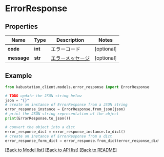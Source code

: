 # ErrorResponse


## Properties

Name | Type | Description | Notes
------------ | ------------- | ------------- | -------------
**code** | **int** | エラーコード | [optional] 
**message** | **str** | [エラーメッセージ](../ptal/error.html#message) | [optional] 

## Example

```python
from kabustation_client.models.error_response import ErrorResponse

# TODO update the JSON string below
json = "{}"
# create an instance of ErrorResponse from a JSON string
error_response_instance = ErrorResponse.from_json(json)
# print the JSON string representation of the object
print(ErrorResponse.to_json())

# convert the object into a dict
error_response_dict = error_response_instance.to_dict()
# create an instance of ErrorResponse from a dict
error_response_form_dict = error_response.from_dict(error_response_dict)
```
[[Back to Model list]](../README.md#documentation-for-models) [[Back to API list]](../README.md#documentation-for-api-endpoints) [[Back to README]](../README.md)


